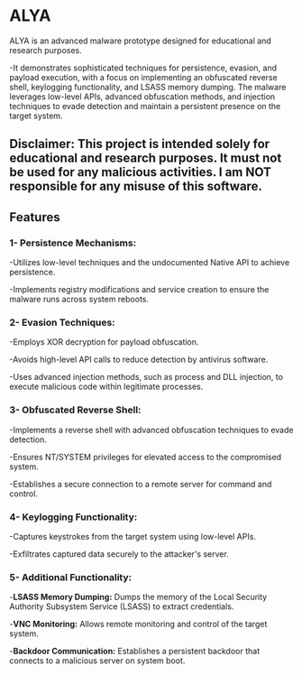 # ALYA
ALYA is an advanced malware prototype designed for educational and research purposes.

-It demonstrates sophisticated techniques for persistence, evasion, and payload execution, with a focus on implementing an obfuscated reverse shell, keylogging functionality, and LSASS memory dumping. The malware leverages low-level APIs, advanced obfuscation methods, and injection techniques to evade detection and maintain a persistent presence on the target system.

**Disclaimer:** This project is intended solely for educational and research purposes. It must not be used for any malicious activities. I am NOT responsible for any misuse of this software.
---------------------------------------------------------------------------------------------------------------------------------
## Features

### 1- Persistence Mechanisms:

  -Utilizes low-level techniques and the undocumented Native API to achieve persistence.
  
  -Implements registry modifications and service creation to ensure the malware runs across system reboots.

### 2- Evasion Techniques:

  -Employs XOR decryption for payload obfuscation.

  -Avoids high-level API calls to reduce detection by antivirus software.

  -Uses advanced injection methods, such as process and DLL injection, to execute malicious code within legitimate processes.

### 3- Obfuscated Reverse Shell:

  -Implements a reverse shell with advanced obfuscation techniques to evade detection.

  -Ensures NT/SYSTEM privileges for elevated access to the compromised system.

  -Establishes a secure connection to a remote server for command and control.
  

### 4- Keylogging Functionality:

  -Captures keystrokes from the target system using low-level APIs.

  -Exfiltrates captured data securely to the attacker's server.


### 5- Additional Functionality:

  -**LSASS Memory Dumping:** Dumps the memory of the Local Security Authority Subsystem Service (LSASS) to extract credentials.

  -**VNC Monitoring:** Allows remote monitoring and control of the target system.

  -**Backdoor Communication:** Establishes a persistent backdoor that connects to a malicious server on system boot.




